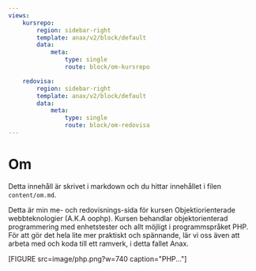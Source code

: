 ```yaml
---
views:
    kursrepo:
        region: sidebar-right
        template: anax/v2/block/default
        data:
            meta:
                type: single
                route: block/om-kursrepo

    redovisa:
        region: sidebar-right
        template: anax/v2/block/default
        data:
            meta:
                type: single
                route: block/om-redovisa
---
```

Om
=========================

Detta innehåll är skrivet i markdown och du hittar innehållet i filen `content/om.md`.

Detta är min me- och redovisnings-sida för kursen Objektiorienterade webbteknologier (A.K.A oophp).
Kursen behandlar objektorienterad programmering med enhetstester och allt möjligt i programmspråket PHP.
För att gör det hela lite mer praktiskt och spännande, lär vi oss även att arbeta med och koda till ett
ramverk, i detta fallet Anax.

[FIGURE src=image/php.png?w=740 caption="PHP..."]
